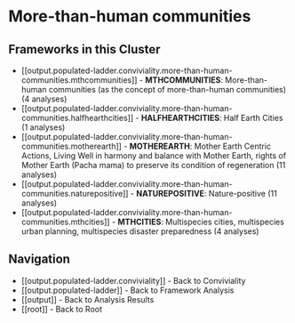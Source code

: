 # More-than-human communities

## Frameworks in this Cluster

- [[output.populated-ladder.conviviality.more-than-human-communities.mthcommunities]] - **MTHCOMMUNITIES**: More-than-human communities (as the concept of more-than-human communities) (4 analyses)
- [[output.populated-ladder.conviviality.more-than-human-communities.halfhearthcities]] - **HALFHEARTHCITIES**: Half Earth Cities (1 analyses)
- [[output.populated-ladder.conviviality.more-than-human-communities.motherearth]] - **MOTHEREARTH**: Mother Earth Centric Actions, Living Well in harmony and balance with Mother Earth, rights of Mother Earth (Pacha mama) to preserve its condition of regeneration (11 analyses)
- [[output.populated-ladder.conviviality.more-than-human-communities.naturepositive]] - **NATUREPOSITIVE**: Nature-positive (11 analyses)
- [[output.populated-ladder.conviviality.more-than-human-communities.mthcities]] - **MTHCITIES**: Multispecies cities, multispecies urban planning, multispecies disaster preparedness (4 analyses)


## Navigation

- [[output.populated-ladder.conviviality]] - Back to Conviviality
- [[output.populated-ladder]] - Back to Framework Analysis
- [[output]] - Back to Analysis Results
- [[root]] - Back to Root
